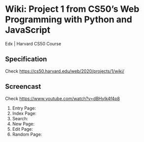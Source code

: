 # Wiki: Project 1 from CS50’s Web Programming with Python and JavaScript
Edx | Harvard CS50 Course

## Specification

Check https://cs50.harvard.edu/web/2020/projects/1/wiki/

## Screencast 

Check https://www.youtube.com/watch?v=dBHyIk4f4p8

1. Entry Page: 
2. Index Page: 
3. Search: 
4. New Page: 
5. Edit Page: 
6. Random Page: 

